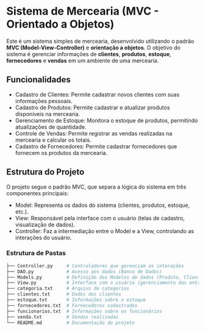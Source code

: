 # Sistema de Mercearia (MVC - Orientado a Objetos)

Este é um sistema simples de mercearia, desenvolvido utilizando o padrão **MVC (Model-View-Controller)** e **orientação a objetos**. O objetivo do sistema é gerenciar informações de **clientes**, **produtos**, **estoque**, **fornecedores** e **vendas** em um ambiente de uma mercearia.

## Funcionalidades

- Cadastro de Clientes: Permite cadastrar novos clientes com suas informações pessoais.
- Cadastro de Produtos: Permite cadastrar e atualizar produtos disponíveis na mercearia.
- Gerenciamento de Estoque: Monitora o estoque de produtos, permitindo atualizações de quantidade.
- Controle de Vendas: Permite registrar as vendas realizadas na mercearia e calcular os totais.
- Cadastro de Fornecedores: Permite cadastrar fornecedores que fornecem os produtos da mercearia.

## Estrutura do Projeto

O projeto segue o padrão MVC, que separa a lógica do sistema em três componentes principais:

- Model: Representa os dados do sistema (clientes, produtos, estoque, etc.).
- View: Responsável pela interface com o usuário (telas de cadastro, visualização de dados).
- Controller: Faz a intermediação entre o Model e a View, controlando as interações do usuário.

### Estrutura de Pastas

```bash
├── Controller.py     # Controladores que gerenciam as interações
├── DAO.py            # Acesso aos dados (Banco de Dados)
├── Models.py         # Definição dos Modelos de dados (Produto, Cliente, etc.)
├── View.py           # Interface com o usuário (gerenciamento das entradas e saídas)
├── categoria.txt     # Arquivo de categorias
├── clientes.txt      # Dados dos clientes
├── estoque.txt       # Informações sobre o estoque
├── fornecedores.txt  # Fornecedores cadastrados
├── funcionarios.txt  # Informações sobre os funcionários
├── venda.txt         # Vendas realizadas
└── README.md         # Documentação do projeto
